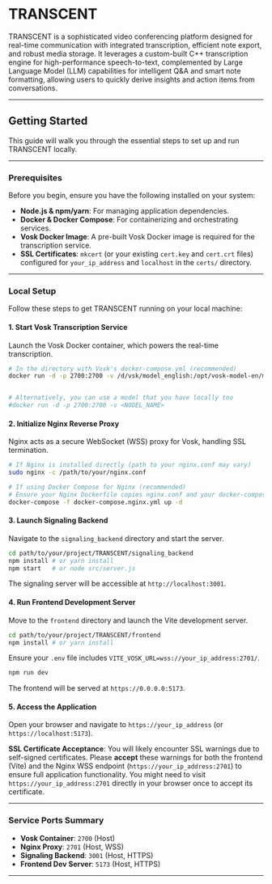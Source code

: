 

# TRANSCENT

TRANSCENT is a sophisticated video conferencing platform designed for real-time communication with integrated transcription, efficient note export, and robust media storage. It leverages a custom-built C++ transcription engine for high-performance speech-to-text, complemented by Large Language Model (LLM) capabilities for intelligent Q&A and smart note formatting, allowing users to quickly derive insights and action items from conversations.

---

## Getting Started

This guide will walk you through the essential steps to set up and run TRANSCENT locally.

---

### Prerequisites

Before you begin, ensure you have the following installed on your system:

* **Node.js & npm/yarn**: For managing application dependencies.
* **Docker & Docker Compose**: For containerizing and orchestrating services.
* **Vosk Docker Image**: A pre-built Vosk Docker image is required for the transcription service.
* **SSL Certificates**: `mkcert` (or your existing `cert.key` and `cert.crt` files) configured for `your_ip_address` and `localhost` in the `certs/` directory.

---

### Local Setup

Follow these steps to get TRANSCENT running on your local machine:

#### 1. Start Vosk Transcription Service

Launch the Vosk Docker container, which powers the real-time transcription.

```bash
# In the directory with Vosk's docker-compose.yml (recommended)
docker run -d -p 2700:2700 -v /d/vsk/model_english:/opt/vosk-model-en/model alphacep/kaldi-en:latest


# Alternatively, you can use a model that you have locally too 
#docker run -d -p 2700:2700 -v <NODEL_NAME>
```

#### 2. Initialize Nginx Reverse Proxy

Nginx acts as a secure WebSocket (WSS) proxy for Vosk, handling SSL termination.

```bash
# If Nginx is installed directly (path to your nginx.conf may vary)
sudo nginx -c /path/to/your/nginx.conf

# If using Docker Compose for Nginx (recommended)
# Ensure your Nginx Dockerfile copies nginx.conf and your docker-compose.nginx.yml maps port 2701 and mounts certs.
docker-compose -f docker-compose.nginx.yml up -d
```

#### 3. Launch Signaling Backend

Navigate to the `signaling_backend` directory and start the server.

```bash
cd path/to/your/project/TRANSCENT/signaling_backend
npm install # or yarn install
npm start   # or node src/server.js
```

The signaling server will be accessible at `http://localhost:3001`.

#### 4. Run Frontend Development Server

Move to the `frontend` directory and launch the Vite development server.

```bash
cd path/to/your/project/TRANSCENT/frontend
npm install # or yarn install
```

Ensure your `.env` file includes `VITE_VOSK_URL=wss://your_ip_address:2701/`.

```bash
npm run dev
```

The frontend will be served at `https://0.0.0.0:5173`.

#### 5. Access the Application

Open your browser and navigate to `https://your_ip_address` (or `https://localhost:5173`).

**SSL Certificate Acceptance**: You will likely encounter SSL warnings due to self-signed certificates. Please **accept** these warnings for both the frontend (Vite) and the Nginx WSS endpoint (`https://your_ip_address:2701`) to ensure full application functionality. You might need to visit `https://your_ip_address:2701` directly in your browser once to accept its certificate.

---

### Service Ports Summary

* **Vosk Container**: `2700` (Host)
* **Nginx Proxy**: `2701` (Host, WSS)
* **Signaling Backend**: `3001` (Host, HTTPS)
* **Frontend Dev Server**: `5173` (Host, HTTPS)

---

